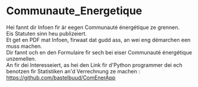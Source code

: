 # Communaute_Energetique
Hei fannt dir Infoen fir är eegen Communauté énergétique ze grennen.  
Eis Statuten sinn heu publizeiert.  
Et get en PDF mat Infoen, firwaat dat gudd ass, an wei eng démarchen een muss machen.  
Dir fannt och en den Formulaire fir sech bei eiser Communauté énergétique unzemellen.  
An fir dei Interesseiert, as hei den Link fir d'Python programmer dei ech benotzen fir Statistiken an'd Verrechnung ze machen : https://github.com/bastelbuud/ComEnerApp

